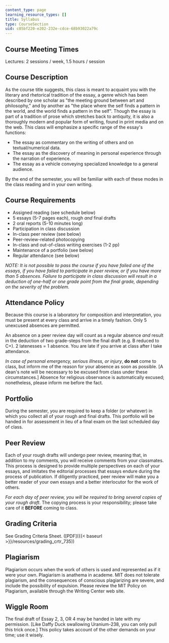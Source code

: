```yaml
---
content_type: page
learning_resource_types: []
title: Syllabus
type: CourseSection
uid: c05bf220-e202-232e-cdce-68b93022a79c
---
```


Course Meeting Times
--------------------

Lectures: 2 sessions / week, 1.5 hours / session

Course Description
------------------

As the course title suggests, this class is meant to acquaint you with the literary and rhetorical tradition of the essay, a genre which has been described by one scholar as "the meeting ground between art and philosophy," and by another as "the place where the self finds a pattern in the world, and the world finds a pattern in the self". Though the essay is part of a tradition of prose which stretches back to antiquity, it is also a thoroughly modern and popular form of writing, found in print media and on the web. This class will emphasize a specific range of the essay's functions:

*   The essay as commentary on the writing of others and on textual/numerical data.
*   The essay as the discovery of meaning in personal experience through the narration of experience.
*   The essay as a vehicle conveying specialized knowledge to a general audience.

By the end of the semester, you will be familiar with each of these modes in the class reading and in your own writing.

Course Requirements
-------------------

*   Assigned reading (see schedule below)
*   5 essays (5-7 pages each), rough _and_ final drafts
*   2 oral reports (5-10 minutes long)
*   Participation in class discussion
*   In-class peer review (see below)
*   Peer-review-related photocopying
*   In-class and out-of-class writing exercises (1-2 pp)
*   Maintenance of a portfolio (see below)
*   Regular attendance (see below)

_NOTE: It is not possible to pass the course if you have failed one of the essays, if you have failed to participate in peer review, or if you have more than 5 absences. Failure to participate in class discussion will result in a deduction of one-half or one grade point from the final grade, depending on the severity of the problem._

Attendance Policy
-----------------

Because this course is a laboratory for composition and interpretation, you must be present at every class and arrive in a timely fashion. Only 5 unexcused absences are permitted.

An absence on a peer review day will count as a regular absence _and_ result in the deduction of two grade-steps from the final draft (e.g. B reduced to C+). 2 latenesses = 1 absence. You are late if you arrive at class after I take attendance.

_In case of personal emergency, serious illness, or injury_, **do not** come to class, but inform me of the reason for your absence as soon as possible. \[A dean's note will be necessary to be excused from class under these circumstances.\] Absence for religious observance is automatically excused; nonetheless, please inform me before the fact.

Portfolio
---------

During the semester, you are required to keep a folder (or whatever) in which you collect all of your rough and final drafts. This portfolio will be handed in for assessment in lieu of a final exam on the last scheduled day of class.

Peer Review
-----------

Each of your rough drafts will undergo peer review, meaning that, in addition to my comments, you will receive comments from your classmates. This process is designed to provide multiple perspectives on each of your essays, and imitates the editorial processes that essays endure during the process of publication. If diligently practiced, peer review will make you a better reader of your own essays and a better interlocutor for the work of others.

_For each day of peer review, you will be required to bring several copies of your rough draft_. The copying process is your responsibility; please take care of it **BEFORE** coming to class.

Grading Criteria
----------------

See Grading Criteria Sheet. ([PDF]({{< baseurl >}}/resources/grading_crtr_735))

Plagiarism
----------

Plagiarism occurs when the work of others is used and represented as if it were your own. Plagiarism is anathema in academe. MIT does not tolerate plagiarism, and the consequences of conscious plagiarizing are severe, and include the possibility of expulsion. Please review the MIT Policy on Plagiarism, available through the Writing Center web site.

Wiggle Room
-----------

The final draft of Essay 2, 3, OR 4 may be handed in late with my permission. \[Like Daffy Duck swallowing Uranium-238, you can only pull this trick once.\] This policy takes account of the other demands on your time; use it wisely.